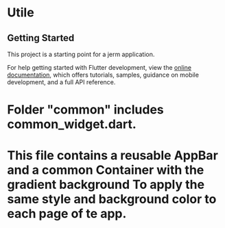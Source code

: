 # Utile

## Getting Started

This project is a starting point for a jerm application.

For help getting started with Flutter development, view the
[online documentation](https://docs.flutter.dev/), which offers tutorials,
samples, guidance on mobile development, and a full API reference.

# Folder "common" includes common_widget.dart.
# This file contains a reusable AppBar and a common Container with the gradient background To apply the same style  and background color to each page of te app.
